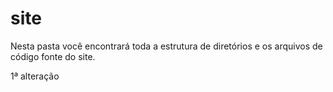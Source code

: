 site
====

Nesta pasta você encontrará toda a estrutura de diretórios e os arquivos de código fonte do site.

1ª alteração
